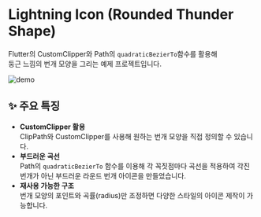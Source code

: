 # Lightning Icon (Rounded Thunder Shape)

Flutter의 CustomClipper와 Path의 `quadraticBezierTo`함수를 활용해  
둥근 느낌의 번개 모양을 그리는 예제 프로젝트입니다.

![demo](https://firebasestorage.googleapis.com/v0/b/instagram-resume.firebasestorage.app/o/post%2Flinghtning.png?alt=media&token=9c16be2d-196b-4ddd-b8e7-f1f11381f3ff)

## ✨ 주요 특징

- **CustomClipper 활용**  
  ClipPath와 CustomClipper를 사용해 원하는 번개 모양을 직접 정의할 수 있습니다.
- **부드러운 곡선**  
  Path의 `quadraticBezierTo` 함수를 이용해 각 꼭짓점마다 곡선을 적용하여 각진 번개가 아닌 부드러운 라운드 번개 아이콘을 만들었습니다.
- **재사용 가능한 구조**  
  번개 모양의 포인트와 곡률(radius)만 조정하면 다양한 스타일의 아이콘 제작이 가능합니다.
